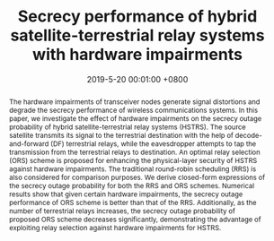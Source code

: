 ---
title:          "Secrecy performance of hybrid satellite-terrestrial relay systems with hardware impairments"
date:           2019-5-20 00:01:00 +0800
selected:       false
pub:            "IEEE International Conference on Communications (ICC)"
# pub_pre:        "Submitted to "
# pub_post:       'Under review.'
pub_last:       ' <span class="badge badge-pill badge-publication badge-success">Conference</span>'
pub_date:       "2019"
# semantic_scholar_id: 204e3073870fae3d05bcbc2f6a8e263d9b72e776  # use this to retrieve citation count
abstract: >-
  The hardware impairments of transceiver nodes generate signal distortions and degrade the secrecy performance of wireless communications systems. In this paper, we investigate the effect of hardware impairments on the secrecy outage probability of hybrid satellite-terrestrial relay systems (HSTRS). The source satellite transmits its signal to the terrestrial destination with the help of decode-and-forward (DF) terrestrial relays, while the eavesdropper attempts to tap the transmission from the terrestrial relays to destination. An optimal relay selection (ORS) scheme is proposed for enhancing the physical-layer security of HSTRS against hardware impairments. The traditional round-robin scheduling (RRS) is also considered for comparison purposes. We derive closed-form expressions of the secrecy outage probability for both the RRS and ORS schemes. Numerical results show that given certain hardware impairments, the secrecy outage performance of ORS scheme is better than that of the RRS. Additionally, as the number of terrestrial relays increases, the secrecy outage probability of proposed ORS scheme decreases significantly, demonstrating the advantage of exploiting relay selection against hardware impairments for HSTRS.
cover:          /assets/images/covers/cover3.jpg
authors:
  - Hang Wu#
  - Yulong Zou#
  - Jia Zhu
  - Xiaochan Xue#
  - Theodoros Tsiftsis
# * is equal contribution
links:
  Paper: https://ieeexplore.ieee.org/abstract/document/8761231/
  Code: https://github.com/Luna-Xue
  # Unsplash: https://unsplash.com/photos/sliced-in-half-pineapple--_PLJZmHZzk

---